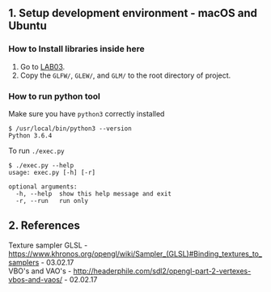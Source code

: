 ## 1. Setup development environment - macOS and Ubuntu

### How to Install libraries inside here

1. Go to [LAB03](http://prod3.imt.hig.no/imt2531/imt2531_lectures/tree/master/lab03).
2. Copy the `GLFW/`, `GLEW/`, and `GLM/` to the root directory of project.


### How to run python tool

Make sure you have `python3` correctly installed
```
$ /usr/local/bin/python3 --version
Python 3.6.4
```
To run `./exec.py`
```
$ ./exec.py --help
usage: exec.py [-h] [-r]

optional arguments:
  -h, --help  show this help message and exit
  -r, --run   run only
```



## 2. References

Texture sampler GLSL - https://www.khronos.org/opengl/wiki/Sampler_(GLSL)#Binding_textures_to_samplers - 03.02.17 <br>
VBO's and VAO's  - http://headerphile.com/sdl2/opengl-part-2-vertexes-vbos-and-vaos/ - 02.02.17